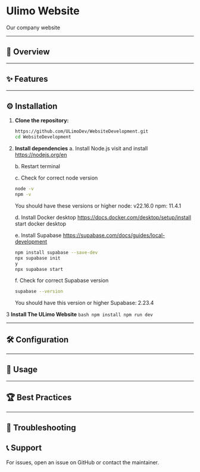 # Ulimo Website

Our company website

---

## 🚀 Overview

---

## ✨ Features

---

## ⚙️ Installation

1. **Clone the repository:**
   ```bash
   https://github.com/ULimoDev/WebsiteDevelopment.git
   cd WebsiteDevelopment
   ```

2. **Install dependencies**
    a. Install Node.js
    visit and install https://nodejs.org/en

    b. Restart terminal

    c. Check for correct node version
    ```bash
    node -v
    npm -v
    ```
    You should have these versions or higher
    node: v22.16.0
    npm: 11.4.1

    d. Install Docker desktop
    https://docs.docker.com/desktop/setup/install
    start docker desktop

    e. Install Supabase
    https://supabase.com/docs/guides/local-development
    ```bash
    npm install supabase --save-dev
    npx supabase init
    y
    npx supabase start
    ```

    f. Check for correct Supabase version
    ```bash
    supabase --version
    ```
    You should have this version or higher
    Supabase: 2.23.4


3 **Install The ULimo Website**
    ```bash
    npm install
    npm run dev
    ```

---

## 🛠️ Configuration

---

## 🚦 Usage

---

## 🏆 Best Practices

---

## 🔧 Troubleshooting


## 📞 Support
For issues, open an issue on GitHub or contact the maintainer.